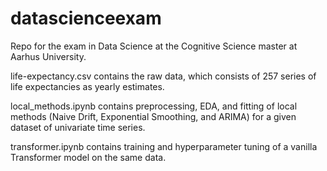 # datascienceexam
Repo for the exam in Data Science at the Cognitive Science master at Aarhus University.

life-expectancy.csv contains the raw data, which consists of 257 series of life expectancies as yearly estimates.

local_methods.ipynb contains preprocessing, EDA, and fitting of local methods (Naive Drift, Exponential Smoothing, and ARIMA) for a given dataset of univariate time series. 

transformer.ipynb contains training and hyperparameter tuning of a vanilla Transformer model on the same data. 
